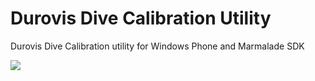 Durovis Dive Calibration Utility
===============

Durovis Dive Calibration utility for Windows Phone and Marmalade SDK

![](http://virealism.com/images/bg-1.jpg)
